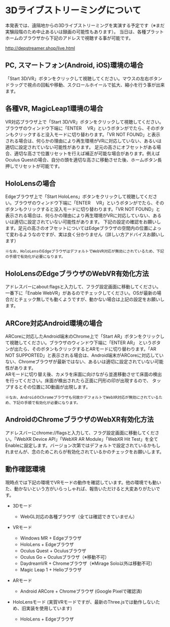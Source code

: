 # 3Dライブストリーミングについて
本発表では、遠隔地からの3Dライブストリーミングを実演する予定です（※まだ実験段階のため中止あるいは録画の可能性もあります）。 当日は、各種プラットホームのブラウザから下記のアドレスで視聴する事が可能です。 

http://depstreamer.shop/live.html

## PC, スマートフォン(Android, iOS)環境の場合
「Start 3D/VR」ボタンをクリックして視聴してください。マウスの左右ボタンドラッグで視点の回転や移動、スクロールホイールで拡大、縮小を行う事が出来ます。
	
## 各種VR, MagicLeap1環境の場合
VR対応ブラウザ上で「Start 3D/VR」ボタンをクリックして視聴してください。ブラウザのウィンドウ下端に「ENTER　 VR」というボタンがでたら、そのボタンもクリックすると没入モードに切り替わります。「VR NOT FOUND」と表示される場合は、何らかの理由により再生環境がVRに対応していない、あるいは適切に設定されていない可能性があります。 足元の高さにオフセットがある場合、適切な高さで位置リセットを行えば補正が可能な場合があります。例えばOculus  Questの場合、自分の頭を適切な高さに移動させた後、ホームボタン長押しでリセットが可能です。

## HoloLensの場合
Edgeブラウザ上で「Start HoloLens」ボタンをクリックして視聴してください。ブラウザのウィンドウ下端に「ENTER　 VR」というボタンがでたら、そのボタンもクリックすると没入モードに切り替わります。「VR NOT FOUND」と表示される場合は、何らかの理由により再生環境がVRに対応していない、あるいは適切に設定されていない可能性があります。
下記の設定の確認をお願いします。足元の高さのオフセットについてはEdgeブラウザの空間内の位置によって変わるようなのですが、実は良く分かりません（詳しい方アドバイスお願いします）  
	
	※なお、HoloLensのEdgeブラウザはデフォルトでWebVR対応が無効にされているため、下記の手順で有効化が必要になります。

## HoloLensのEdgeブラウザのWebVR有効化方法
アドレスバーにabout:flagsと入力して、フラグ設定画面に移動してください。一番下に「Enable  WebVR」があるのでチェックしてください。OSが最新の場合だとチェック無しでも動くようですが、動かない場合は上記の設定をお願いします。  

## ARCore対応Android環境の場合
ARCoreに対応したAndroid端末のChrome上で「Start AR」ボタンをクリックして視聴してください。ブラウザのウィンドウ下端に「ENTER AR」
というボタンが出たら、そのボタンもクリックするとARモードに切り替わります。「AR NOT SUPPORTED」と表示される場合は、Android端末がARCoreに対応していない、Chromeブラウザが最新ではない、あるいは適切に設定されていない可能性があります。  
ARモードに切り替え後、カメラを床面に向けながら並進移動させて床面の検出を行ってください。床面が検出されたら正面に円形の印が出現するので、
タップするとその位置に3D動画が出現します。

	※なお、AndroidのChromeブラウザも何故かデフォルトでWebXR対応が無効にされているため、下記の手順で有効化が必要になります。

## AndroidのChromeブラウザのWebXR有効化方法
アドレスバーにchrome://flagsと入力して、フラグ設定画面に移動してください。「WebXR Device API」「WebXR AR Module」「WebXR Hit Test」を全てEnableに設定します。バージョン次第ではデフォルトで設定されているかもしれませんが、念のためこれらが有効化されているかのチェックをお願いします。  

## 動作確認環境
現時点では下記の環境でVRモードの動作を確認しています。他の環境でも動いた、動かないという方がいらっしゃれば、報告いただけると大変ありがたいです。  

- 3Dモード
	- WebGL対応の各種ブラウザ（全ては確認できていません）

- VRモード
	- Windows MR + Edgeブラウザ
	- HoloLens + Edgeブラウザ
	- Oculus Quest + Oculusブラウザ
	- Oculus Go + Oculusブラウザ（※移動不可）
	- DaydreamVR + Chromeブラウザ（※Mirage Solo以外は移動不可）
	- Magic Leap 1 + Helioブラウザ

- ARモード
	- Android ARCore + Chromeブラウザ (Google Pixelで確認済)
	
- HoloLensモード (実質VRモードですが、最新のThree.jsでは動作しないため、旧実装を使用しています)
	- HoloLens + Edgeブラウザ　

